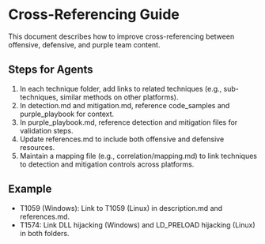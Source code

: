 # Cross-Referencing Guide

This document describes how to improve cross-referencing between offensive, defensive, and purple team content.

## Steps for Agents
1. In each technique folder, add links to related techniques (e.g., sub-techniques, similar methods on other platforms).
2. In detection.md and mitigation.md, reference code_samples and purple_playbook for context.
3. In purple_playbook.md, reference detection and mitigation files for validation steps.
4. Update references.md to include both offensive and defensive resources.
5. Maintain a mapping file (e.g., correlation/mapping.md) to link techniques to detection and mitigation controls across platforms.

## Example
- T1059 (Windows): Link to T1059 (Linux) in description.md and references.md.
- T1574: Link DLL hijacking (Windows) and LD_PRELOAD hijacking (Linux) in both folders.
